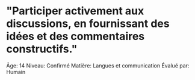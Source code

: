 # "Participer activement aux discussions, en fournissant des idées et des commentaires constructifs."

Âge: 14
Niveau: Confirmé
Matière: Langues et communication
Évalué par: Humain